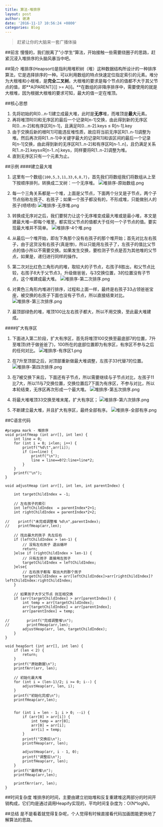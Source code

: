 ```yaml
---
title: 算法-堆排序
layout: post
author: 谢涛
date: '2016-11-17 10:56:24 +0800'
categories: Blog
---
```

>赶紧让你的大脑来一套广播体操

##前言
慢慢的，我们脱离了”小学生“算法，开始接触一些需要绕圈子的思路，赶紧沉浸入堆排序的头脑风暴当中吧。

##简介
堆排序(Heapsort)是指利用堆积树（堆）这种数据结构所设计的一种排序算法，它是选择排序的一种。可以利用数组的特点快速定位指定索引的元素。堆分为大根堆和小根堆，是**完全二叉树**。大根堆的要求是每个节点的值都不大于其父节点的值，即**A[PARENT[i]] >= A[i]。**在数组的非降序排序中，需要使用的就是大根堆，因为根据大根堆的要求可知，最大的值一定在堆顶。

##核心思想
1. 先将初始的R[0…n-1]建立成最大堆，此时是**无序**堆，而堆顶是**最大**元素。
2. 再将堆顶R[0]和无序区的最后一个记录R[n-1]交换，由此得到新的无序区R[0…n-2]和有序区R[n-1]，且满足R[0…n-2].keys ≤ R[n-1].key
3. 由于交换后新的根R[1]可能违反堆性质，故应将当前无序区R[1..n-1]调整为堆。然后再次将R[1..n-1]中关键字最大的记录R[1]和该区间的最后一个记录R[n-1]交换，由此得到新的无序区R[1..n-2]和有序区R[n-1..n]，且仍满足关系R[1..n-2].keys≤R[n-1..n].keys，同样要将R[1..n-2]调整为堆。
4. 直到无序区只有一个元素为止。

##示例
####建立最大堆
1. 这里有一个数组``{100,5,3,11,33,6,8,7}``，首先我们将数组我们将数组从上至下按顺序排列，转换成二叉树：一个无序堆。
![堆排序-原始数组.png](http://upload-images.jianshu.io/upload_images/1319710-8c282060f5437204.png?imageMogr2/auto-orient/strip%7CimageView2/2/w/1240)
2. 每一个三角关系都是一个堆，上面是父节点，下面两个分叉是子节点，两个子节点俗称左孩子、右孩子；如果一个孩子都没有的，不形成堆，只能做别人的孩子(啧啧啧)
![堆排序-无序堆.png](http://upload-images.jianshu.io/upload_images/1319710-0a41008b909e0aa0.png?imageMogr2/auto-orient/strip%7CimageView2/2/w/240)

3. 转换成无序对之后，我们要努力让这个无序堆变成最大堆或是最小堆，本文是建最大堆—即每个堆里，都实现父节点的值都大于任何一个子节点的值。要实现最大堆并不简单。
![堆排序-4个堆.png](http://upload-images.jianshu.io/upload_images/1319710-5b70ccfbfc9a924a.png?imageMogr2/auto-orient/strip%7CimageView2/2/w/340)
4. 从最后一个堆开始，即左下角那个没有右孩子的那个堆开始；首先对比左右孩子，由于这货没有右孩子(真是惨)，所以只能用左孩子了，左孩子的值比父节点的值小所以不需要交换。如果发生交换，要检测子节点是否为其他堆的父节点，如果是，递归进行同样的操作。

5. 第二次对比红色三角形内的堆，取较大的子节点，右孩子8胜出，和父节点比较，右孩子8大于父节点3，升级做爸爸，与3交换位置，3的位置没有子节点，这个堆建成最大堆。
![堆排序-第二次排序.png](http://upload-images.jianshu.io/upload_images/1319710-d65618f5502109fd.png?imageMogr2/auto-orient/strip%7CimageView2/2/w/340)
6. 对黄色三角形内堆进行排序，过程和上面一样，最终是右孩子33占领爸爸宝座，被交换的右孩子下面也没有子节点，所以直接结束对比。
![堆排序-第三次排序.png](http://upload-images.jianshu.io/upload_images/1319710-9018c8392e48d8ca.png?imageMogr2/auto-orient/strip%7CimageView2/2/w/340)

7. 最顶部绿色的堆，堆顶100比左右孩子都大，所以不用交换，至此最大堆建成。

####扩大有序区
1. 下面进入第二阶段，扩大有序区，首先将堆顶100交换至最底部7的位置，7升至堆顶(终于做爸爸了)，100所在的底部位置即为有序区，有序区不参与之后的任何对比。
![堆排序-有序区1.png](http://upload-images.jianshu.io/upload_images/1319710-c50440aa4b068f2d.png?imageMogr2/auto-orient/strip%7CimageView2/2/w/340)

9. 在7升至顶部之后，对顶部重新做最大堆调整，左孩子33代替7的位置。
![堆排序-第四次排序.png](http://upload-images.jianshu.io/upload_images/1319710-dfa2c0aafba93f2e.png?imageMogr2/auto-orient/strip%7CimageView2/2/w/340)

10. 在7被交换下来后，下面还有子节点，所以需要继续与子节点对比，左孩子11比7大，所以11与7交换位置，交换位置后7下面为有序区，不参与对比，所以本轮结束，无序区再次形成一个最大堆。
![堆排序-第五次排序.png](http://upload-images.jianshu.io/upload_images/1319710-2f0e72ed50fabc15.png?imageMogr2/auto-orient/strip%7CimageView2/2/w/340)

11. 将最大堆堆顶33交换至堆末尾，扩大有序区；
![堆排序-第六次排序.png](http://upload-images.jianshu.io/upload_images/1319710-e8c22c461cb284c6.png?imageMogr2/auto-orient/strip%7CimageView2/2/w/340)

12. 不断建立最大堆，并且扩大有序区，最终全部有序。
![堆排序-全部有序.png](http://upload-images.jianshu.io/upload_images/1319710-6e53993591ec8035.png?imageMogr2/auto-orient/strip%7CimageView2/2/w/340)

##C语言代码
```
#pragma mark - 堆排序
void printfHeap (int arr[], int len) {
    int line = 0;
    for (int i = 0; i<len; i++) {
        printf("%d\t",arr[i]);
        if (i==line) {
            printf("\n");
            line = line==0?2:line+line*2;
        }
    }
    printf("\n");
}

void adjustHeap (int arr[], int len, int parentIndex) {
    
    int targetChildIndex = -1;
    
    // 左右孩子的索引
    int leftChildIndex  = parentIndex*2+1;
    int rightChildIndex = parentIndex*2+2;
    
//    printf("未完成调整堆 %d\n",parentIndex);
//    printfHeap(arr,len);
    
    // 找出最大的孩子 先左后右
    if (leftChildIndex > len-1) {
        // 没有左右孩子 退出循环
        return;
    }else if (rightChildIndex > len-1) {
        // 只有左孩子 直接用左孩子
        targetChildIndex = leftChildIndex;
    }else{
        // 左右孩子都有 取出大的那个孩子
        targetChildIndex = arr[leftChildIndex]>arr[rightChildIndex]?leftChildIndex:rightChildIndex;
    }
    
    // 如果孩子大于父节点 则互相交换
    if (arr[targetChildIndex] > arr[parentIndex]) {
        int temp = arr[targetChildIndex];
        arr[targetChildIndex] = arr[parentIndex];
        arr[parentIndex] = temp;
        
//        printf("完成调整堆\n");
//        printfHeap(arr,len);
        adjustHeap(arr, len, targetChildIndex);
    }
}

void heapSort (int arr[], int len) {
    if (len < 2) {
        return;
    }
    printf("原始数据\n");
    printfArr(arr, len);

    // 初始化最大堆
    for (int i = (len-1)/2; i >= 0; i--) {
        adjustHeap(arr, len, i);
    }
    printf("初始化完成\n");
    printfHeap(arr,len);
    

    for (int i = len - 1; i > 0; --i) {
        if (arr[0] > arr[i]) {
            int temp = arr[0];
            arr[0] = arr[i];
            arr[i] = temp;
        }
        printf("交换后\n");
        printfHeap(arr, len);

        adjustHeap(arr, i - 1, 0);
        printf("调整后\n");
        printfHeap(arr, len);
    }
    printf("最终堆\n");
    printfHeap(arr,len);
    
    printfArr(arr, len);
}
```
##时间复杂度
堆排序的时间，主要由建立初始堆和反复重建堆这两部分的时间开销构成，它们均是通过调用Heapify实现的，平均时间复杂度为：O(N*logN)。

##总结
是不是看着就觉得复杂呢，个人觉得有时候直接看代码加画图能更快地了解算法的思路。